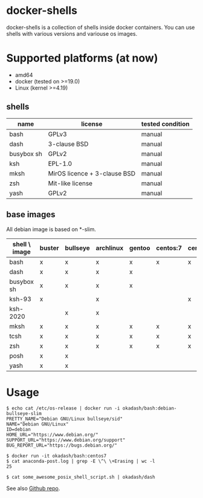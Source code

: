 # docker-shells

docker-shells is a collection of shells inside docker containers. You can use shells with various versions and variouse os images.

# Supported platforms (at now)

* amd64
* docker (tested on >=19.0)
* Linux (kernel >=4.19)

## shells

| name | license | tested condition |
| --- | --- | --- |
| bash | GPLv3 | manual |
| dash | 3-clause BSD | manual |
| busybox sh | GPLv2 | manual |
| ksh | EPL-1.0 | manual |
| mksh | MirOS licence + 3-clause BSD | manual |
| zsh | Mit-like license | manual |
| yash | GPLv2 | manual |

## base images

All debian image is based on \*-slim.

| shell \\ image | buster | bullseye | archlinux | gentoo | centos:7 | centos:8 |
| --- | --- | --- | --- | --- | --- | --- |
| bash | x | x | x | x | x | x |
| dash | x | x | x | x | | |
| busybox sh | x | x | x | x | | |
| ksh-93 | x | | x | | | x |
| ksh-2020 | | x | x | | | |
| mksh | x | x | x | x | x | x |
| tcsh | x | x | x | x | x | x |
| zsh | x | x | x | x | x | x |
| posh | x | x | | | | |
| yash | x | x | | | | |


# Usage

```
$ echo cat /etc/os-release | docker run -i okadash/bash:debian-bullseye-slim
PRETTY_NAME="Debian GNU/Linux bullseye/sid"
NAME="Debian GNU/Linux"
ID=debian
HOME_URL="https://www.debian.org/"
SUPPORT_URL="https://www.debian.org/support"
BUG_REPORT_URL="https://bugs.debian.org/"
```

```
$ docker run -it okadash/bash:centos7
$ cat anaconda-post.log | grep -E \^\ \+Erasing | wc -l
25
```

```
$ cat some_awesome_posix_shell_script.sh | okadash/dash
```

See also [Github repo](https://github.com/okadash/docker-shells).

